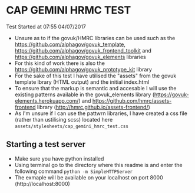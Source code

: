 # CAP GEMINI HRMC TEST
Test Started at 07:55 04/07/2017

* Unsure as to if the govuk/HMRC libraries can be used such as the https://github.com/alphagov/govuk_template, https://github.com/alphagov/govuk_frontend_toolkit and https://github.com/alphagov/govuk_elements libraries
* For this kind of work there is also the https://github.com/alphagov/govuk_prototype_kit library
* For the sake of this test I have utilised the "assets" from the govuk template lbrary (HTML output) and the initial index.html
* To ensure that the markup is semantic and accesable I will use the existing patterns available in the govuk_elements library (https://govuk-elements.herokuapp.com/) and https://github.com/hmrc/assets-frontend library (http://hmrc.github.io/assets-frontend/)
* As I'm unsure if I can use the pattwrn libraries, I have created a css file (rather than ustilising scss) located here `assets/stylesheets/cap_gemini_hmrc_test.css`

## Starting a test server
* Make sure you have python installed
* Using terminal go to the directory where this readme is and enter the following command `python -m SimpleHTTPServer`
* The exmaple will be available on your localhost on port 8000 (http://localhost:8000)
